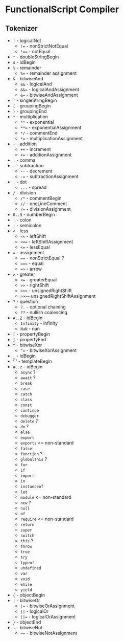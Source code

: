 # FunctionalScript Compiler

## Tokenizer

- `!` - logicalNot
  - `!=` - nonStrictNotEqual
  - `!==` - notEqual
- `"` - doubleStringBegin
- `$` - idBegin
- `%` - remainder
  - `%=` - remainder assignment
- `&` - bitwiseAnd
  - `&&` - logicalAnd
  - `&&=` - logicalAndAssignment
  - `&=` - bitwiseAndAssignment
- `'` - singleStringBegin
- `(` - groupingBegin
- `)` - groupingEnd
- `*` - multiplication
  - `**` - exponential
  - `**=` - exponentialAssignment
  - `*/` - commentEnd
  - `*=` - multiplicationAssignment
- `+` - addition
  - `++` - increment
  - `+=` - additionAssignment
- `,` - comma
- `-` - subtraction
  - `--` - decrement
  - `-=` - subtractionAssignment
- `.` - dot
  - `...` - spread
- `/` - division
  - `/*` - commentBegin
  - `//` - oneLineComment
  - `/=` - divisionAssignment
- `0..9` - numberBegin
- `:` - colon
- `;` - semicolon
- `<` - less
  - `<<` - leftShift
  - `<<=` - leftShiftAssignment
  - `<=` - lessEqual
- `=` - assignment
  - `==` - nonStrictEqual ?
  - `===` - equal
  - `=>` - arrow
- `>` - greater
  - `<=` - greaterEqual
  - `>>` - rightShift
  - `>>>` - unsignedRightShift
  - `>>>=` unsignedRightShiftAssignment
- `?` - question
  - `?.` - optional chaining
  - `??` - nullish coalescing
- `A..Z` - idBegin
  - `Infinity` - infinity
  - `NaN` - nan
- `[` - propertyBegin
- `]` - propertyEnd`
- `^` - bitwiseXor
  - `^=` - bitwiseXorAssignment
- `_` - idBegin
- '`' - templateBegin
- `a..z` - idBegin
  - `async` ?
  - `await` ?
  - `break`
  - `case`
  - `catch`
  - `class`
  - `const`
  - `continue`
  - `debugger`
  - `delete` ?
  - `do` ?
  - `else`
  - `export`
  - `exports` <= non-standard
  - `false`
  - `function` ?
  - `globalThis` ?
  - `for`
  - `if`
  - `import`
  - `in`
  - `instanceof`
  - `let`
  - `module` <= non-standard
  - `new` ?
  - `null`
  - `of`
  - `require`  <= non-standard
  - `return`
  - `super`
  - `switch`
  - `this` ?
  - `throw`
  - `true`
  - `try`
  - `typeof`
  - `undefined`
  - `var`
  - `void`
  - `while`
  - `yield`
- `{` - objectBegin
- `|` - bitwiseOr
  - `|=` - bitwiseOrAssignment
  - `||` - logicalOr
  - `||=` - logicalOrAssignment
- `}` - objectEnd
- `~` - bitwiseNot
  - `~=` - bitwiseNotAssignment

